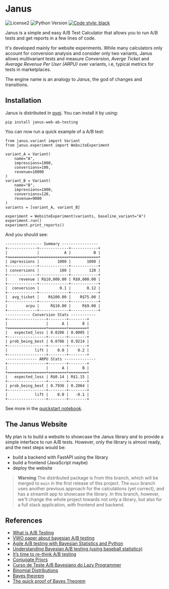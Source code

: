# Janus

![License2](https://img.shields.io/github/license/lgabs/janus)
![Python Version](https://img.shields.io/badge/python-3.7%20%7C%203.8-brightgreen.svg)
[![Code style: black](https://img.shields.io/badge/code%20style-black-000000.svg)](https://github.com/psf/black)

Janus is a simple and easy A/B Test Calculator that allows you to run A/B tests and get reports in a few lines of code. 

It's developed mainly for website experiments. While many calculators only account for conversion analysis and consider only two variants, Janus allows multivariant tests and measure _Conversion_, _Averge Ticket_ and _Average Revenue Per User (ARPU)_ over variants, i.e, typical metrics for tests in marketplaces. 

The engine name is an analogy to _Janus_, the god of changes and transitions. 

## Installation

Janus is distributed in [pypi](https://pypi.org/project/janus-web-ab-testing/). You can install it by using:
```
pip install janus-web-ab-testing
```

You can now run a quick example of a A/B test:
```
from janus.variant import Variant
from janus.experiment import WebsiteExperiment

variant_A = Variant(
    name="A",
    impressions=1000, 
    conversions=100, 
    revenue=10000
)
variant_B = Variant(
    name="B",
    impressions=1000, 
    conversions=120, 
    revenue=9000
)
variants = [variant_A, variant_B]

experiment = WebsiteExperiment(variants, baseline_variant="A")
experiment.run()
experiment.print_reports()
```
And you should see:
```
---------------- Summary ----------------
+-------------+-------------+------------+
|             |           A |          B |
+=============+=============+============+
| impressions |        1000 |       1000 |
+-------------+-------------+------------+
| conversions |         100 |        120 |
+-------------+-------------+------------+
|     revenue | R$10,000.00 | R$9,000.00 |
+-------------+-------------+------------+
|  conversion |         0.1 |       0.12 |
+-------------+-------------+------------+
|  avg_ticket |    R$100.00 |    R$75.00 |
+-------------+-------------+------------+
|        arpu |     R$10.00 |     R$9.00 |
+-------------+-------------+------------+
----------- Conversion Stats -----------
+-----------------+--------+--------+
|                 |      A |      B |
+=================+========+========+
|   expected_loss | 0.0206 | 0.0005 |
+-----------------+--------+--------+
| prob_being_best | 0.0786 | 0.9214 |
+-----------------+--------+--------+
|            lift |    0.0 |    0.2 |
+-----------------+--------+--------+
-------------- ARPU Stats --------------
+-----------------+--------+--------+
|                 |      A |      B |
+=================+========+========+
|   expected_loss | R$0.14 | R$1.15 |
+-----------------+--------+--------+
| prob_being_best | 0.7936 | 0.2064 |
+-----------------+--------+--------+
|            lift |    0.0 |   -0.1 |
+-----------------+--------+--------+
```


See more in the [quickstart notebook](examples/Janus%20Quickstart.ipynb).

## The Janus Website

My plan is to build a website to showcase the Janus library and to provide a simple interface to run A/B tests. However, only the library is almost ready, and the next steps would be:
- build a backend with FastAPI using the library
- build a frontend (JavaScript maybe)
- deploy the website

> **Warning**
> The distributed package is from this branch, which will be merged to `main` in the first release of this project. The `main` branch uses another previous approach for the calculations (yet correct), and has a streamlit app to showcase the library.
> In this branch, however, we'll change the whole project towards not only a library, but also for a full stack application, with frontend and backend.


## References
* [What is A/B Testing](https://en.wikipedia.org/wiki/A/B_testing)
* [VWO paper about bayesian A/B testing](https://vwo.com/downloads/VWO_SmartStats_technical_whitepaper.pdf)
* [Agile A/B testing with Bayesian Statistics and Python](https://web.archive.org/web/20150419163005/http://www.bayesianwitch.com/blog/2014/bayesian_ab_test.html)
* [Understanding Bayesian A/B testing (using baseball statistics)](http://varianceexplained.org/r/bayesian_ab_baseball/)
* [It’s time to re-think A/B testing](https://mobiledevmemo.com/its-time-to-abandon-a-b-testing/)
* [Conjugate Priors](https://en.wikipedia.org/wiki/Conjugate_prior)
* [Curso de Teste A/B Bayesiano do Lazy Programmer](https://www.udemy.com/course/bayesian-machine-learning-in-python-ab-testing)
* [Binomial Distributions](https://www.youtube.com/watch?v=8idr1WZ1A7Q)
* [Bayes theorem](https://www.youtube.com/watch?v=HZGCoVF3YvM&t=9s)
* [The quick proof of Bayes Theorem](https://www.youtube.com/watch?v=U_85TaXbeIo)
